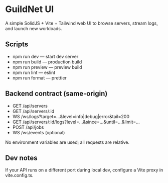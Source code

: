 # GuildNet UI

A simple SolidJS + Vite + Tailwind web UI to browse servers, stream logs, and launch new workloads.

## Scripts

- npm run dev — start dev server
- npm run build — production build
- npm run preview — preview build
- npm run lint — eslint
- npm run format — prettier

## Backend contract (same-origin)

- GET /api/servers
- GET /api/servers/:id
- WS /ws/logs?target=...&level=info|debug|error&tail=200
- GET /api/servers/:id/logs?level=...&since=...&until=...&limit=...
- POST /api/jobs
- WS /ws/events (optional)

No environment variables are used; all requests are relative.

## Dev notes

If your API runs on a different port during local dev, configure a Vite proxy in vite.config.ts.
